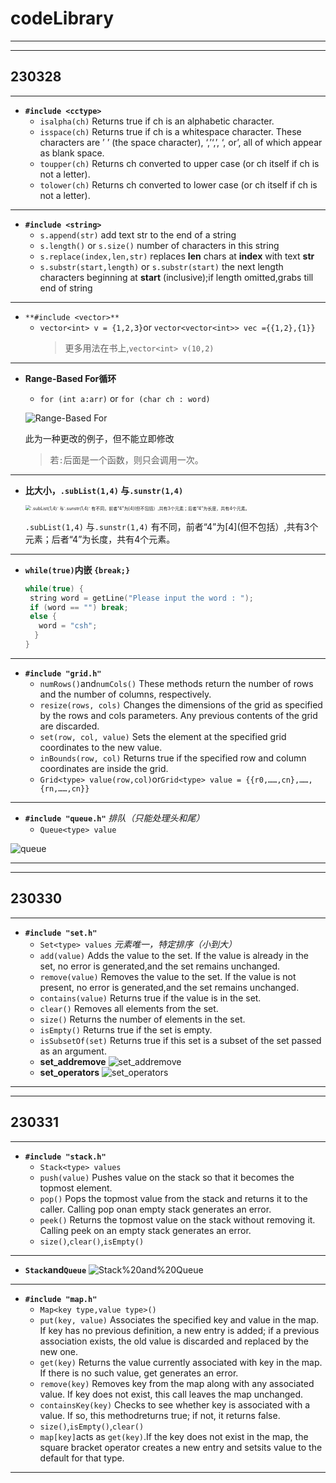# codeLibrary

---
---

## 230328

---

- **`#include <cctype>`**
  - `isalpha(ch)` Returns true if ch is an alphabetic character.
  - `isspace(ch)` Returns true if ch is a whitespace character. These characters are ’ ’ (the space character), ‘,’‘,’, ‘, or’, all of which appear as blank space.
  - `toupper(ch)` Returns ch converted to upper case (or ch itself if ch is not a letter).
  - `tolower(ch)` Returns ch converted to lower case (or ch itself if ch is not a letter).

---

- **`#include <string>`**
  - `s.append(str)` add text str to the end of a string
  - `s.length()` or `s.size()` number of characters in this string
  - `s.replace(index,len,str)` replaces **len** chars at **index** with text **str**
  - `s.substr(start,length)` or `s.substr(start)` the next length characters beginning at **start** (inclusive);if length omitted,grabs till end of string

---

- `**#include <vector>**`
  - `vector<int> v = {1,2,3}`or `vector<vector<int>> vec ={{1,2},{1}}`
     > 更多用法在书上,`vector<int> v(10,2)`

---

- **Range-Based For循环**
  - `for (int a:arr)` or `for (char ch : word)`
  
  ![Range-Based For](codeLibrary.assets/Range-Based%20For_1.png)
  
   此为一种更改的例子，但不能立即修改
  
  > 若`:`后面是一个函数，则只会调用一次。

---

- **比大小，`.subList(1,4)` 与`.sunstr(1,4)`**
  
    <img src="codeLibrary.assets/subList_ofMaxTournament.png" alt="`.subList(1,4)` 与`.sunstr(1,4)` 有不同，前者“4”为[4](但不包括）,共有3个元素；后者“4”为长度，共有4个元素。" style="zoom:50%;" />

    `.subList(1,4)` 与`.sunstr(1,4)` 有不同，前者“4”为[4](但不包括）,共有3个元素；后者“4”为长度，共有4个元素。

---

- **`while(true)`内嵌 `{break;}`**
  
    ```cpp
    while(true) {
     string word = getLine("Please input the word : ");
     if (word == "") break;
     else {
       word = "csh";
      }
    } 
    ```

---

- **`#include "grid.h"`**
  - `numRows()`and`numCols()`  These methods return the number of rows and the number of columns, respectively.
  - `resize(rows, cols)`  Changes the dimensions of the grid as specified by the rows and cols parameters. Any previous contents of the grid are discarded.
  - `set(row, col, value)`  Sets the element at the specified grid coordinates to the new value.
  - `inBounds(row, col)`  Returns true if the specified row and column coordinates are inside the grid.
  - `Grid<type> value(row,col)`or`Grid<type> value = {{r0,……,cn},……,{rn,……,cn}}`

---

- **`#include "queue.h"`**  *排队（只能处理头和尾）*
  - `Queue<type> value`

![queue](codeLibrary.assets/QueueExample_1.png)

---
---

## 230330

---

- **`#include "set.h"`**
  - `Set<type> values`  *元素唯一，特定排序（小到大）*
  - `add(value)` Adds the value to the set. If the value is already in the set, no error is generated,and the set remains unchanged.
  - `remove(value)` Removes the value to the set. If the value is not present, no error is generated,and the set remains unchanged.
  - `contains(value)` Returns true if the value is in the set.
  - `clear()` Removes all elements from the set.
  - `size()` Returns the number of elements in the set.
  - `isEmpty()` Returns true if the set is empty.
  - `isSubsetOf(set)` Returns true if this set is a subset of the set passed as an argument.
  - **set_addremove**
    ![set_addremove](codeLibrary.assets/set_addandremove.png)
  - **set_operators**
    ![set_operators](codeLibrary.assets/set_operators.png)

---
---

## 230331

---

- **`#include "stack.h"`**
  - `Stack<type> values`
  - `push(value)` Pushes value on the stack so that it becomes the topmost element.
  - `pop()` Pops the topmost value from the stack and returns it to the caller. Calling pop onan empty stack generates an error.
  - `peek()` Returns the topmost value on the stack without removing it. Calling peek on an empty stack generates an error.
  - `size()`,`clear()`,`isEmpty()`

---

- **`Stack`and`Queue`**
  ![Stack%20and%20Queue](codeLibrary.assets/Stack%20and%20Queue.png)

---

- **`#include "map.h"`**
  - `Map<key type,value type>()`
  - `put(key, value)` Associates the specified key and value in the map. If key has no previous definition, a new entry is added; if a previous association exists, the old value is discarded and replaced by the new one.
  - `get(key)` Returns the value currently associated with key in the map. If there is no such value, get generates an error.
  - `remove(key)` Removes key from the map along with any associated value. If key does not exist, this call leaves the map unchanged.
  - `containsKey(key)` Checks to see whether key is associated with a value. If so, this methodreturns true; if not, it returns false.
  - `size()`,`isEmpty()`,`clear()`
  - `map[key]`acts as `get(key)`.If the key does not exist in the map, the square bracket operator creates a new entry and setsits value to the default for that type.

---
